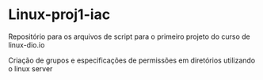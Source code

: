 # Linux-proj1-iac
Repositório para os arquivos de script para o primeiro projeto do curso de linux-dio.io

Criação de grupos e especificações de permissões em diretórios utilizando o linux server
